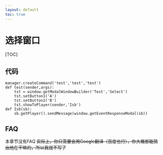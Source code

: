 ```yaml
---
layout: default
toc: true
---
```

# 选择窗口
[TOC]

代码
----
~~~
manager.createCommand('test','test','test')
def test(sender,args):
    tst = window.getModalWindowBuilder('Test','Select')
    tst.setButton1('A')
    tst.setButton2('B')
    tst.showToPlayer(sender,'Isb')
def Isb(sb):
    sb.getPlayer().sendMessage(window.getEventResponseModal(sb))
~~~
FAQ
----
本章节没有FAQ
~~实际上，你只需要会用Google翻译（百度也行），你大概都能猜出他在干嘛的，所以我就不写了~~